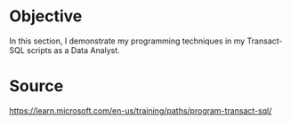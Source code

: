 # Objective
In this section, I demonstrate my programming techniques in my Transact-SQL scripts as a Data Analyst.

# Source
https://learn.microsoft.com/en-us/training/paths/program-transact-sql/
